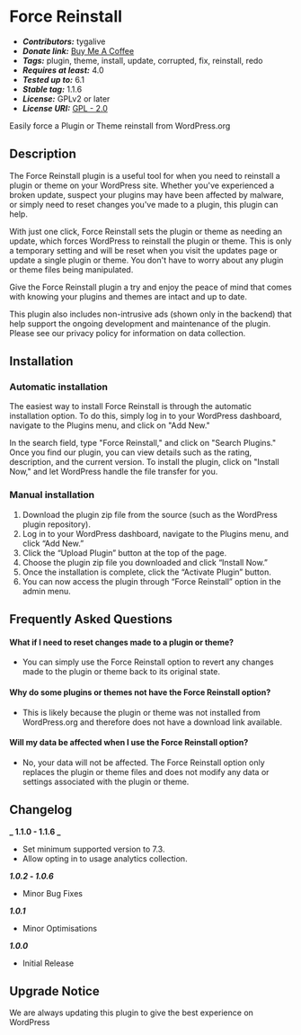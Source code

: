 # Force Reinstall

- **_Contributors:_** tygalive
- **_Donate link:_** [Buy Me A Coffee](https://buymeacoffee.com/fpjyrXk)
- **_Tags:_** plugin, theme, install, update, corrupted, fix, reinstall, redo
- **_Requires at least:_** 4.0
- **_Tested up to:_** 6.1
- **_Stable tag:_** 1.1.6
- **_License:_** GPLv2 or later
- **_License URI:_** [GPL - 2.0](http://www.gnu.org/licenses/gpl-2.0.html)

Easily force a Plugin or Theme reinstall from WordPress.org

## Description

The Force Reinstall plugin is a useful tool for when you need to reinstall a plugin or theme on your WordPress site. Whether you've experienced a broken update, suspect your plugins may have been affected by malware, or simply need to reset changes you've made to a plugin, this plugin can help.

With just one click, Force Reinstall sets the plugin or theme as needing an update, which forces WordPress to reinstall the plugin or theme. This is only a temporary setting and will be reset when you visit the updates page or update a single plugin or theme. You don't have to worry about any plugin or theme files being manipulated.

Give the Force Reinstall plugin a try and enjoy the peace of mind that comes with knowing your plugins and themes are intact and up to date.

This plugin also includes non-intrusive ads (shown only in the backend) that help support the ongoing development and maintenance of the plugin. Please see our privacy policy for information on data collection.

## Installation

### Automatic installation

The easiest way to install Force Reinstall is through the automatic installation option. To do this, simply log in to your WordPress dashboard, navigate to the Plugins menu, and click on "Add New."

In the search field, type "Force Reinstall," and click on "Search Plugins." Once you find our plugin, you can view details such as the rating, description, and the current version. To install the plugin, click on "Install Now," and let WordPress handle the file transfer for you.

### Manual installation

1. Download the plugin zip file from the source (such as the WordPress plugin repository).
2. Log in to your WordPress dashboard, navigate to the Plugins menu, and click “Add New.”
3. Click the “Upload Plugin” button at the top of the page.
4. Choose the plugin zip file you downloaded and click “Install Now.”
5. Once the installation is complete, click the “Activate Plugin” button.
6. You can now access the plugin through “Force Reinstall” option in the admin menu.

## Frequently Asked Questions

#### What if I need to reset changes made to a plugin or theme?

- You can simply use the Force Reinstall option to revert any changes made to the plugin or theme back to its original state.

#### Why do some plugins or themes not have the Force Reinstall option?

- This is likely because the plugin or theme was not installed from WordPress.org and therefore does not have a download link available.

#### Will my data be affected when I use the Force Reinstall option?

- No, your data will not be affected. The Force Reinstall option only replaces the plugin or theme files and does not modify any data or settings associated with the plugin or theme.

## Changelog

**_ 1.1.0 - 1.1.6 _**

- Set minimum supported version to 7.3.
- Allow opting in to usage analytics collection.

**_1.0.2_ - _1.0.6_**

- Minor Bug Fixes

**_1.0.1_**

- Minor Optimisations

**_1.0.0_**

- Initial Release

## Upgrade Notice

We are always updating this plugin to give the best experience on WordPress
